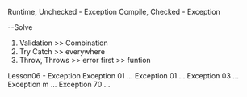 Runtime, Unchecked - Exception
Compile, Checked - Exception

--Solve
1. Validation >> Combination
2. Try Catch >> everywhere
3. Throw, Throws >> error first >> funtion

Lesson06 - Exception
Exception 01 ...
Exception 01 ...
Exception 03 ...
Exception m ...
Exception 70 ...
